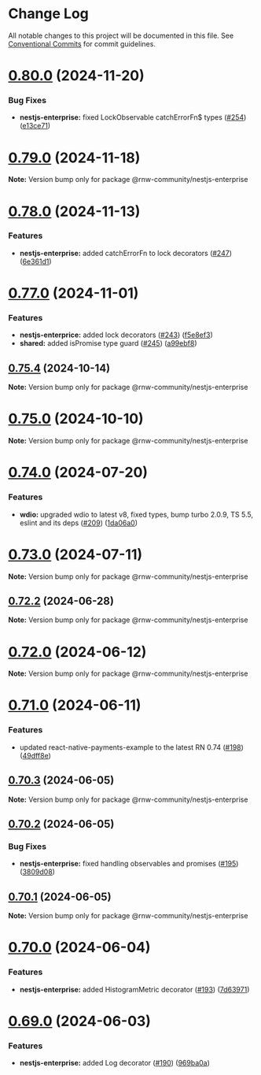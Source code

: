 # Change Log

All notable changes to this project will be documented in this file.
See [Conventional Commits](https://conventionalcommits.org) for commit guidelines.

# [0.80.0](https://github.com/rnw-community/rnw-community/compare/v0.79.0...v0.80.0) (2024-11-20)

### Bug Fixes

-   **nestjs-enterprise:** fixed LockObservable catchErrorFn$ types ([#254](https://github.com/rnw-community/rnw-community/issues/254)) ([e13ce71](https://github.com/rnw-community/rnw-community/commit/e13ce717dbfe49b5e4ede59fec438bae8d4db935))

# [0.79.0](https://github.com/rnw-community/rnw-community/compare/v0.78.1...v0.79.0) (2024-11-18)

**Note:** Version bump only for package @rnw-community/nestjs-enterprise

# [0.78.0](https://github.com/rnw-community/rnw-community/compare/v0.77.0...v0.78.0) (2024-11-13)

### Features

-   **nestjs-enterprise:** added catchErrorFn to lock decorators ([#247](https://github.com/rnw-community/rnw-community/issues/247)) ([6e361d1](https://github.com/rnw-community/rnw-community/commit/6e361d1dd97722ad79a670bafddce4297623a942))

# [0.77.0](https://github.com/rnw-community/rnw-community/compare/v0.76.0...v0.77.0) (2024-11-01)

### Features

-   **nestjs-enterprice:** added lock decorators ([#243](https://github.com/rnw-community/rnw-community/issues/243)) ([f5e8ef3](https://github.com/rnw-community/rnw-community/commit/f5e8ef3d2dff58efb6fac64769e776bcb4de5d39))
-   **shared:** added isPromise type guard ([#245](https://github.com/rnw-community/rnw-community/issues/245)) ([a99ebf8](https://github.com/rnw-community/rnw-community/commit/a99ebf872fab3f075358d091041527240783130d))

## [0.75.4](https://github.com/rnw-community/rnw-community/compare/v0.75.3...v0.75.4) (2024-10-14)

**Note:** Version bump only for package @rnw-community/nestjs-enterprise

# [0.75.0](https://github.com/rnw-community/rnw-community/compare/v0.74.4...v0.75.0) (2024-10-10)

**Note:** Version bump only for package @rnw-community/nestjs-enterprise

# [0.74.0](https://github.com/rnw-community/rnw-community/compare/v0.73.0...v0.74.0) (2024-07-20)

### Features

-   **wdio:** upgraded wdio to latest v8, fixed types, bump turbo 2.0.9, TS 5.5, eslint and its deps ([#209](https://github.com/rnw-community/rnw-community/issues/209)) ([1da06a0](https://github.com/rnw-community/rnw-community/commit/1da06a0bb53e94ad318e76b19bc2c9c153871656))

# [0.73.0](https://github.com/rnw-community/rnw-community/compare/v0.72.2...v0.73.0) (2024-07-11)

**Note:** Version bump only for package @rnw-community/nestjs-enterprise

## [0.72.2](https://github.com/rnw-community/rnw-community/compare/v0.72.1...v0.72.2) (2024-06-28)

**Note:** Version bump only for package @rnw-community/nestjs-enterprise

# [0.72.0](https://github.com/rnw-community/rnw-community/compare/v0.71.0...v0.72.0) (2024-06-12)

**Note:** Version bump only for package @rnw-community/nestjs-enterprise

# [0.71.0](https://github.com/rnw-community/rnw-community/compare/v0.70.3...v0.71.0) (2024-06-11)

### Features

-   updated react-native-payments-example to the latest RN 0.74 ([#198](https://github.com/rnw-community/rnw-community/issues/198)) ([49dff8e](https://github.com/rnw-community/rnw-community/commit/49dff8e59877bd316e5401816063ee4f049fb472))

## [0.70.3](https://github.com/rnw-community/rnw-community/compare/v0.70.2...v0.70.3) (2024-06-05)

**Note:** Version bump only for package @rnw-community/nestjs-enterprise

## [0.70.2](https://github.com/rnw-community/rnw-community/compare/v0.70.1...v0.70.2) (2024-06-05)

### Bug Fixes

-   **nestjs-enterprise:** fixed handling observables and promises ([#195](https://github.com/rnw-community/rnw-community/issues/195)) ([3809d08](https://github.com/rnw-community/rnw-community/commit/3809d0823039ae3ee1a378bac8c73bcdba7e0f07))

## [0.70.1](https://github.com/rnw-community/rnw-community/compare/v0.70.0...v0.70.1) (2024-06-05)

**Note:** Version bump only for package @rnw-community/nestjs-enterprise

# [0.70.0](https://github.com/rnw-community/rnw-community/compare/v0.69.1...v0.70.0) (2024-06-04)

### Features

-   **nestjs-enterprise:** added HistogramMetric decorator ([#193](https://github.com/rnw-community/rnw-community/issues/193)) ([7d63971](https://github.com/rnw-community/rnw-community/commit/7d63971283cfed9ac845882dbafc2ebabfcd9205))

# [0.69.0](https://github.com/rnw-community/rnw-community/compare/v0.68.0...v0.69.0) (2024-06-03)

### Features

-   **nestjs-enterprise:** added Log decorator ([#190](https://github.com/rnw-community/rnw-community/issues/190)) ([969ba0a](https://github.com/rnw-community/rnw-community/commit/969ba0a485aa9a7bb2a892ce21da8b16e51be005))
